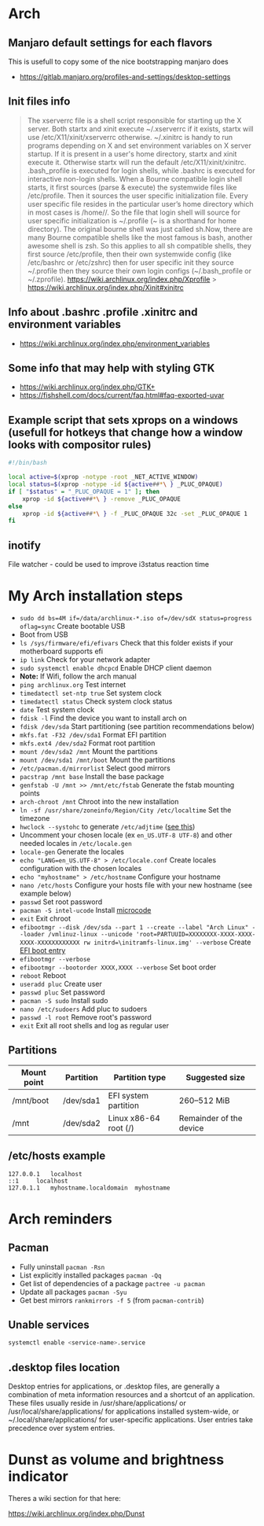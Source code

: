 # Arch

## Manjaro default settings for each flavors

This is usefull to copy some of the nice bootstrapping manjaro does

- https://gitlab.manjaro.org/profiles-and-settings/desktop-settings

## Init files info

> The xserverrc file is a shell script responsible for starting up the X server. Both startx and xinit execute ~/.xserverrc if it exists, startx will use /etc/X11/xinit/xserverrc otherwise.
> ~/.xinitrc is handy to run programs depending on X and set environment variables on X server startup. If it is present in a user's home directory, startx and xinit execute it. Otherwise startx will run the default /etc/X11/xinit/xinitrc.
> .bash_profile is executed for login shells, while .bashrc is executed for interactive non-login shells.
> When a Bourne compatible login shell starts, it first sources (parse & execute) the systemwide files like /etc/profile. Then it sources the user specific initialization file. Every user specific file resides in the particular user’s home directory which in most cases is /home/<user>/. So the file that login shell will source for user specific initialization is ~/.profile (~ is a shorthand for home directory).
> The original bourne shell was just called sh.Now, there are many Bourne compatible shells like the most famous is bash, another awesome shell is zsh. So this applies to all sh compatible shells, they first source /etc/profile, then their own systemwide config (like /etc/bashrc or /etc/zshrc) then for user specific init they source ~/.profile then they source their own login configs (~/.bash_profile or ~/.zprofile).
> https://wiki.archlinux.org/index.php/Xprofile > https://wiki.archlinux.org/index.php/Xinit#xinitrc

## Info about .bashrc .profile .xinitrc and environment variables

- https://wiki.archlinux.org/index.php/environment_variables

## Some info that may help with styling GTK

- https://wiki.archlinux.org/index.php/GTK+
- https://fishshell.com/docs/current/faq.html#faq-exported-uvar

## Example script that sets xprops on a windows (usefull for hotkeys that change how a window looks with compositor rules)

```bash
#!/bin/bash

local active=$(xprop -notype -root _NET_ACTIVE_WINDOW)
local status=$(xprop -notype -id ${active##*\ } _PLUC_OPAQUE)
if [ "$status" = "_PLUC_OPAQUE = 1" ]; then
    xprop -id ${active##*\ } -remove _PLUC_OPAQUE
else
    xprop -id ${active##*\ } -f _PLUC_OPAQUE 32c -set _PLUC_OPAQUE 1
fi
```

## inotify

File watcher - could be used to improve i3status reaction time

# My Arch installation steps

- `sudo dd bs=4M if=/data/archlinux-*.iso of=/dev/sdX status=progress oflag=sync` Create bootable USB
- Boot from USB
- `ls /sys/firmware/efi/efivars` Check that this folder exists if your motherboard supports efi
- `ip link` Check for your network adapter
- `sudo systemctl enable dhcpcd` Enable DHCP client daemon
- **Note:** If Wifi, follow the arch manual
- `ping archlinux.org` Test internet
- `timedatectl set-ntp true` Set system clock
- `timedatectl status` Check system clock status
- `date` Test system clock
- `fdisk -l` Find the device you want to install arch on
- `fdisk /dev/sda` Start partitioning (see partition recommendations below)
- `mkfs.fat -F32 /dev/sda1` Format EFI partition
- `mkfs.ext4 /dev/sda2` Format root partition
- `mount /dev/sda2 /mnt` Mount the partitions
- `mount /dev/sda1 /mnt/boot` Mount the partitions
- `/etc/pacman.d/mirrorlist` Select good mirrors
- `pacstrap /mnt base` Install the base package
- `genfstab -U /mnt >> /mnt/etc/fstab` Generate the fstab mounting points
- `arch-chroot /mnt` Chroot into the new installation
- `ln -sf /usr/share/zoneinfo/Region/City /etc/localtime` Set the timezone
- `hwclock --systohc` to generate `/etc/adjtime` ([see this](https://jlk.fjfi.cvut.cz/arch/manpages/man/hwclock.8))
- Uncomment your chosen locale (ex `en_US.UTF-8 UTF-8`) and other needed locales in `/etc/locale.gen`
- `locale-gen` Generate the locales
- `echo "LANG=en_US.UTF-8" > /etc/locale.conf` Create locales configuration with the chosen locales
- `echo "myhostname" > /etc/hostname` Configure your hostname
- `nano /etc/hosts` Configure your hosts file with your new hostname (see example below)
- `passwd` Set root password
- `pacman -S intel-ucode` Install [microcode](https://wiki.archlinux.org/index.php/Microcode)
- `exit` Exit chroot
- `efibootmgr --disk /dev/sda --part 1 --create --label "Arch Linux" --loader /vmlinuz-linux --unicode 'root=PARTUUID=XXXXXXXX-XXXX-XXXX-XXXX-XXXXXXXXXXXX rw initrd=\initramfs-linux.img' --verbose` Create [EFI boot entry](https://wiki.archlinux.org/index.php/EFISTUB)
- `efibootmgr --verbose`
- `efibootmgr --bootorder XXXX,XXXX --verbose` Set boot order
- `reboot` Reboot
- `useradd pluc` Create user
- `passwd pluc` Set password
- `pacman -S sudo` Install sudo
- `nano /etc/sudoers` Add pluc to sudoers
- `passwd -l root` Remove root's password
- `exit` Exit all root shells and log as regular user

## Partitions

| Mount point | Partition | Partition type        | Suggested size          |
| ----------- | --------- | --------------------- | ----------------------- |
| /mnt/boot   | /dev/sda1 | EFI system partition  | 260–512 MiB             |
| /mnt        | /dev/sda2 | Linux x86-64 root (/) | Remainder of the device |

## /etc/hosts example

```
127.0.0.1	localhost
::1		localhost
127.0.1.1	myhostname.localdomain	myhostname
```

# Arch reminders

## Pacman

- Fully uninstall `pacman -Rsn`
- List explicitly installed packages `pacman -Qq`
- Get list of dependencies of a package `pactree -u pacman`
- Update all packages `pacman -Syu`
- Get best mirrors `rankmirrors -f 5` (from `pacman-contrib`)

## Unable services

```bash
systemctl enable <service-name>.service
```

## .desktop files location

Desktop entries for applications, or .desktop files, are generally a combination of meta information resources and a shortcut of an application. These files usually reside in /usr/share/applications/ or /usr/local/share/applications/ for applications installed system-wide, or ~/.local/share/applications/ for user-specific applications. User entries take precedence over system entries.

# Dunst as volume and brightness indicator

Theres a wiki section for that here:

https://wiki.archlinux.org/index.php/Dunst